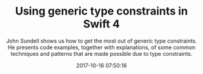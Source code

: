 ---
title: "Using generic type constraints in Swift 4"
subtitle: "John Sundell shows us how to get the most out of generic type constraints. He presents code examples, together with explanations, of some common techniques and patterns that are made possible due to type constraints."
tags: ["swift 4","generics"]
link: "https://www.swiftbysundell.com/posts/using-generic-type-constraints-in-swift-4"
date: "2017-10-16 07:50:16"
---